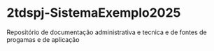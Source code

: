# 2tdspj-SistemaExemplo2025
Repositório de documentação administrativa e tecnica e de fontes de progamas e de aplicação

